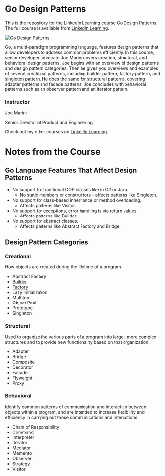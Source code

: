 # Go Design Patterns
This is the repository for the LinkedIn Learning course Go Design Patterns. The full course is available from [LinkedIn Learning][lil-course-url].

![Go Design Patterns][lil-thumbnail-url]

Go, a multi-paradigm programming language, features design patterns that allow developers to address common problems efficiently. In this course, senior developer advocate Joe Marini covers creation, structural, and behavioral design patterns. Joe begins with an overview of design patterns and design pattern categories. Then he gives you overviews and examples of several creational patterns, including builder pattern, factory pattern, and singleton pattern. He does the same for structural patterns, covering adapter patterns and facade patterns. Joe concludes with behavioral patterns such as an observer pattern and an iterator pattern.

### Instructor

Joe Marini

Senior Director of Product and Engineering


Check out my other courses on [LinkedIn Learning](https://www.linkedin.com/learning/instructors/joe-marini).

[lil-course-url]: https://www.linkedin.com/learning/go-design-patterns
[lil-thumbnail-url]: https://cdn.lynda.com/course/2880139/2880139-1627493767900-16x9.jpg

# Notes from the Course

## Go Language Features That Affect Design Patterns

- No support for traditional OOP classes like in C# or Java.
    - No static members or constructors - affects patterns like Singleton.
- No support for class-based inheritance or method overloading.
    - Affects patterns like Visitor.
- No support for exceptions, error handling is via return values.
    - Affects patterns like Builder.
- No support for abstract classes.
    - Affects patterns like Abstract Factory and Bridge.

## Design Pattern Categories

### Creational

How objects are created during the lifetime of a program.

- Abstract Factory
- [Builder](./Start/Creational/Builder/README.md)
- [Factory](./Start/Creational/Factory/README.md)
- Lazy Initialization
- Multiton
- Object Pool
- Prototype
- Singleton

### Structural

Used to organize the various parts of a program into larger, more complex structures and to provide new functionality based on that organization.

- Adapter
- Bridge
- Composite
- Decorator
- Facade
- Flyweight
- Proxy

### Behavioral

Identify common patterns of communication and interaction between objects within a program, and are intended to increase flexibility and efficiency in carrying out those communications and interactions.

- Chain of Responsibility
- Command
- Interpreter
- Iterator
- Mediator
- Memento
- Observer
- Strategy
- Visitor
